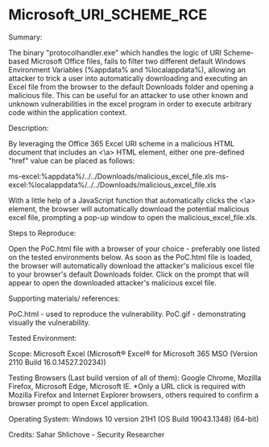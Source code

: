 # Microsoft_URI_SCHEME_RCE

Summary:

The binary "protocolhandler.exe" which handles the logic of URI Scheme-based Microsoft Office files, fails to filter two different default Windows Environment Variables (%appdata% and %localappdata%), allowing an attacker to trick a user into automatically downloading and executing an Excel file from the browser to the default Downloads folder and opening a malicious file.
This can be useful for an attacker to use other known and unknown vulnerabilities in the excel program in order to execute arbitrary code within the application context.

Description:

By leveraging the Office 365 Excel URI scheme in a malicious HTML document that includes an <\a> HTML element, either one pre-defined "href" value can be placed as follows:

ms-excel:%appdata%/../../Downloads/malicious_excel_file.xls
ms-excel:%localappdata%/../../Downloads/malicious_excel_file.xls

With a little help of a JavaScript function that automatically clicks the <\a> element, the browser will automatically download the potential malicious excel file, prompting a pop-up window to open the malicious_excel_file.xls.

Steps to Reproduce:

Open the PoC.html file with a browser of your choice - preferably one listed on the tested environments below.
As soon as the PoC.html file is loaded, the browser will automatically download the attacker's malicious excel file to your browser's default Downloads folder.
Click on the prompt that will appear to open the downloaded attacker's malicious excel file.

Supporting materials/ references:

PoC.html - used to reproduce the vulnerability.
PoC.gif - demonstrating visually the vulnerability.

Tested Environment: 

Scope: Microsoft Excel (Microsoft®️ Excel®️ for Microsoft 365 MSO (Version 2110 Build 16.0.14527.20234))

Testing Browsers (Last build version of all of them): Google Chrome, Mozilla Firefox, Microsoft Edge, Microsoft IE.
*Only a URL click is required with Mozilla Firefox and Internet Explorer browsers, others required to confirm a browser prompt to open Excel application.

Operating System: Windows 10 version 21H1 (OS Build 19043.1348) (64-bit)

Credits: Sahar Shlichove - Security Researcher
